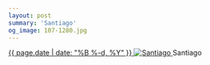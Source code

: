 ```yaml
---
layout: post
summary: 'Santiago'
og_image: 107-1280.jpg
---
```


<p>
 <time>
  <a href="/107">
   {{ page.date | date: "%B %-d, %Y" }}
  </a>
 </time>
 <a href="/107">
  <img alt="Santiago" data-taken="10/18/2013" sizes="(min-width: 700px) 50vw, calc(100vw - 2rem)" src="{{ site.assets_url }}/107-640.jpg" srcset="{{ site.assets_url }}/107-1280.jpg 1280w, {{ site.assets_url }}/107-960.jpg 960w, {{ site.assets_url }}/107-640.jpg 640w, {{ site.assets_url }}/107-320.jpg 320w"/>
 </a>
 <span>
  Santiago
 </span>
</p>
